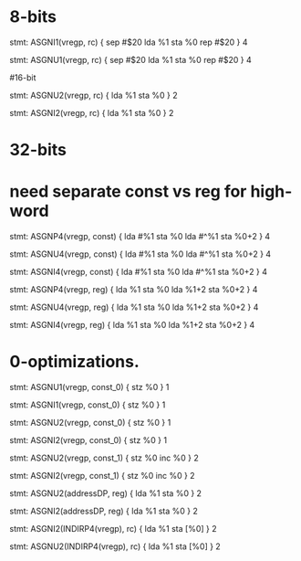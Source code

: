 
# 8-bits

stmt: ASGNI1(vregp, rc) {
    sep #$20
    lda %1
    sta %0
    rep #$20
} 4

stmt: ASGNU1(vregp, rc) {
    sep #$20
    lda %1
    sta %0
    rep #$20
} 4

#16-bit

stmt: ASGNU2(vregp, rc) {
    lda %1
    sta %0
} 2

stmt: ASGNI2(vregp, rc) {
    lda %1
    sta %0
} 2

# 32-bits
# need separate const vs reg for high-word

stmt: ASGNP4(vregp, const) {
    lda #%1
    sta %0
    lda #^%1
    sta %0+2
} 4

stmt: ASGNU4(vregp, const) {
    lda #%1
    sta %0
    lda #^%1
    sta %0+2
} 4

stmt: ASGNI4(vregp, const) {
    lda #%1
    sta %0
    lda #^%1
    sta %0+2
} 4


stmt: ASGNP4(vregp, reg) {
    lda %1
    sta %0
    lda %1+2
    sta %0+2
} 4


stmt: ASGNU4(vregp, reg) {
    lda %1
    sta %0
    lda %1+2
    sta %0+2
} 4

stmt: ASGNI4(vregp, reg) {
    lda %1
    sta %0
    lda %1+2
    sta %0+2
} 4




# 0-optimizations.


stmt: ASGNU1(vregp, const_0) {
    stz %0
} 1

stmt: ASGNI1(vregp, const_0) {
    stz %0
} 1

stmt: ASGNU2(vregp, const_0) {
    stz %0
} 1

stmt: ASGNI2(vregp, const_0) {
    stz %0
} 1

stmt: ASGNU2(vregp, const_1) {
    stz %0
    inc %0
} 2

stmt: ASGNI2(vregp, const_1) {
    stz %0
    inc %0
} 2

stmt: ASGNU2(addressDP, reg) {
    lda %1
    sta %0
} 2

stmt: ASGNI2(addressDP, reg) {
    lda %1
    sta %0
} 2




stmt: ASGNI2(INDIRP4(vregp), rc) {
    lda %1
    sta [%0]
} 2

stmt: ASGNU2(INDIRP4(vregp), rc) {
    lda %1
    sta [%0]
} 2



